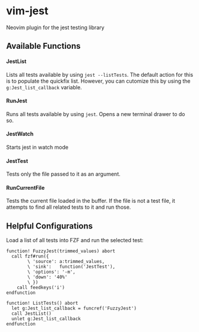 # vim-jest
Neovim plugin for the jest testing library

## Available Functions
#### JestList

Lists all tests available by using `jest --listTests`. The default action for this is to populate the quickfix list.
However, you can cutomize this by using the `g:Jest_list_callback` variable.

#### RunJest

Runs all tests available by using `jest`. Opens a new terminal drawer to do so.

#### JestWatch

Starts jest in watch mode

#### JestTest

Tests only the file passed to it as an argument.

#### RunCurrentFile

Tests the current file loaded in the buffer. If the file is not a test file, it attempts to find all related tests to it and run those.

## Helpful Configurations
Load a list of all tests into FZF and run the selected test:
```viml
function! FuzzyJest(trimmed_values) abort
  call fzf#run({
        \ 'source': a:trimmed_values,
        \ 'sink':   function('JestTest'),
        \ 'options': '-m',
        \ 'down': '40%'
        \ })
    call feedkeys('i')
endfunction

function! ListTests() abort
  let g:Jest_list_callback = funcref('FuzzyJest')
  call JestList()
  unlet g:Jest_list_callback
endfunction
```
